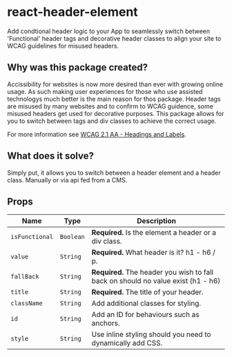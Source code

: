 # react-header-element

Add condtional header logic to your App to seamlessly switch between 'Functional' header tags and decorative header classes to align your site to WCAG guidelines for misused headers.

## Why was this package created?

Accissibility for websites is now more desired than ever with growing online usage. As such making user experiences for those who use assisted technologys much better is the main reason for thos package. Header tags are misused by many websites and to confirm to WCAG guidence, some misused headers get used for decorative purposes. This package allows for you to switch between tags and div classes to achieve the correct usage.

For more information see [WCAG 2.1 AA - Headings and Labels](https://www.w3.org/WAI/WCAG21/quickref/?showtechniques=246#headings-and-labels).

## What does it solve?

Simply put, it allows you to switch between a header element and a header class. Manually or via api fed from a CMS.

## Props

| Name           | Type      | Description                                                                       |
| -------------- | --------- | --------------------------------------------------------------------------------- |
| `isFunctional` | `Boolean` | **Required.** Is the element a header or a div class.                             |
| `value`        | `String`  | **Required.** What header is it? h1 - h6 / p.                                     |
| `fallBack`     | `String`  | **Required.** The header you wish to fall back on should no value exist (h1 - h6) |
| `title`        | `String`  | **Required.** The title of your header.                                           |
| `className`    | `String`  | Add additional classes for styling.                                               |
| `id`           | `String`  | Add an ID for behaviours such as anchors.                                         |
| `style`        | `String`  | Use inline styling should you need to dynamically add CSS.                        |
